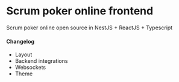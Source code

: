# Scrum poker online frontend

Scrum poker online open source in NestJS + ReactJS + Typescript

#### Changelog

- Layout
- Backend integrations
- Websockets
- Theme
